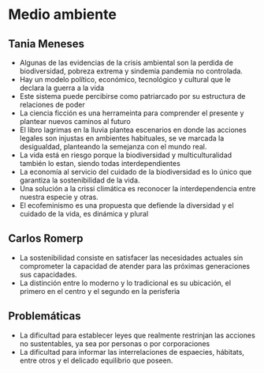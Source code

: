 # Medio ambiente

## Tania Meneses
- Algunas de las evidencias de la crisis ambiental son la perdida de biodiversidad, pobreza extrema y sindemia pandemia no controlada.
- Hay un modelo político, económico, tecnológico y cultural que le declara la guerra a la vida
- Este sistema puede percibirse como patriarcado por su estructura de relaciones de poder
- La ciencia ficción es una herrameinta para comprender el presente y plantear nuevos caminos al futuro
- El libro lagrimas en la lluvia plantea escenarios en donde las acciones legales son injustas en ambientes habituales, se ve marcada la desigualdad, planteando la semejanza con el mundo real.
- La vida está en riesgo porque la biodiversidad y multiculturalidad también lo estan, siendo todas interdependientes
- La economía al servicio del cuidado de la biodiversidad es lo único que garantiza la sostenibilidad de la vida.
- Una solución a la crissi climática es reconocer la interdependencia entre nuestra especie y otras.
- El ecofeminismo es una propuesta que defiende la diversidad y el cuidado de la vida, es dinámica y plural

## Carlos Romerp

- La sostenibilidad consiste en satisfacer las necesidades actuales sin comprometer la capacidad de atender para las próximas generaciones sus capacidades.
- La distinción entre lo moderno y lo tradicional es su ubicación, el primero en el centro y el segundo en la perisferia

## Problemáticas
- La dificultad para establecer leyes que realmente restrinjan las acciones no sustentables, ya sea por personas o por corporaciones
- La dificultad para informar las interrelaciones de espaecies, hábitats, entre otros y el delicado equilibrio que poseen.